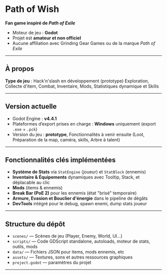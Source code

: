 # Path of Wish

**Fan game inspiré de *Path of Exile***
- Moteur de jeu : **Godot**
- Projet est **amateur et non officiel**
- Aucune affiliation avec Grinding Gear Games ou de la marque *Path of Exile*

---

## À propos

**Type de jeu** : Hack'n'slash en développement (prototype)
Exploration, Collecte d'item, Combat, Inventaire, Mods, Statistiques dynamique et Skills

---

## Version actuelle

- Godot Engine : **v4.4.1**
- Plateformes d’export prises en charge : **Windows** uniquement (export `.exe` + `.pck`)
- Version du jeu : **prototype**, Fonctionnalités à venir ensuite (Loot, Préparation de la map, caméra, skills, Arbre à talent)

---

## Fonctionnalités clés implémentées

- **Système de Stats** via `StatEngine` (joueur) et `StatBlock` (ennemis)
- **Inventaire & Équipements** dynamiques avec Tooltip, Stack, et déplacable au clic
- **Mods** (items & ennemis)
- **Break Bar (PoE 2)** pour les ennemis (état "brisé" temporaire)
- **Armure, Evasion et Bouclier d'énergie** dans le pipeline de dégâts
- **DevTools** intégré pour le debug, spawn enemi, dump stats joueur

---

## Structure du dépôt

- `scenes/` — Scènes de jeu (Player, Enemy, World, UI…)
- `scripts/` — Code GDScript standalone, autoloads, moteur de stats, outils, mods
- `data/` — Fichiers JSON pour items, mods ennemis, etc
- `assets/` — Textures, sons et autres ressources graphiques
- `project.godot` — paramètres du projet

---
